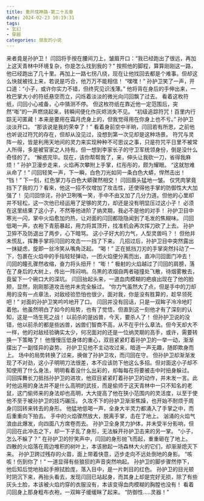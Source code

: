 ```yaml
---
title: 重开成神路-第二十五章
date: 2024-02-23 10:19:31
tags:
- 玄幻
- 穿越
categories: 朋友的小说
---
```

来者竟是孙护卫！
闫回将手按在腰间刀上，皱眉开口：“我已经跑出了很远，再加上这天青林中环境复杂，你是怎么找到我的？”
按照他的脚程，算算刚刚这一路，他已经跑出了几十里。再加上一路七拐八绕，现在让他找回去都是个难事。但却这么快就被找上来，若说是巧合，他万万不能相信！
“嘿嘿！”
孙护卫笑了一声，开口道：“小子，或许你实力不错，但终究见识浅薄。”
他将背在身后的手伸出来，一枚巴掌大小的符纸悬空而立，闪烁着淡淡的微光向闫回飘了过去。
看着这枚符纸，闫回小心戒备，心中猜测不停。
但这枚符纸在靠近他一定范围后，突然“嘭”的一声燃烧起来，转瞬间便化作灰烬消失不见。
“初级追踪符咒！百里内行踪无可匿藏！本来是要用在霜月虎身上的，但我觉得用在你身上也不亏。”
孙护卫淡淡开口。
“那该说是我的荣幸了！”
看着身前空中半晌，闫回若有所思，之前他也听说过符咒的存在，但却从没见过，没想到第一次见却是这种场景。
符咒与灵阵一般，皆是利用天地间的灵力来实现种种不可思议之事，只是符咒平日里不被常人所得，多是被官家之人持有。但一想到李家长子的守卫军统领身份，倒是没什么奇怪的了。
“解惑完毕。现在，该你帮帮我了，来，伸头让我砍一刀，省得我麻烦！”
孙护卫漫步走来，火焰再次攀附上手掌，红彤彤的，颇为耀眼。
“这就恕难从命了！”
闫回轻笑一声，下一瞬，白色刀光如同一条白色大蟒，悍然击出！
“铛！”
下一刻，红色掌刀与白色大蟒骤然相交！
闫回眉头猛地一皱。
仅凭肉掌竟挡下了我的刀？看来，他这一招不仅增加了攻击性，还使得他手掌的防御性大大加强了！
见闫回惊诧，孙护卫咧嘴一笑，手中不由又加了几分力道。但他的心里却并不轻松，这一次他已经运用了足够的灵力，却还是没有明显压过这小子！
必须在这里结果了这小子，不然等他进阶了纳灵期，我必不是他的对手！
孙护卫目中寒光一闪，掌中火焰愈加灼热，让对面的闫回都隐隐闻到了毛发的焦糊味。
闫回低喝一声，衣袍下青筋暴起，用力将其顶开，找准机会再次挥刀砍了上去。
孙护卫猝不及防退出了两步，心下暗骂。
这小子好大的力气，人型灵兽吗？！
但他并未慌乱，挥舞手掌将闫回的攻击一一挡了下来。
几招过后，孙护卫目中突然露出一抹疑虑，旋即一丝冷笑从嘴角泛起。
“喝！”
正在抵挡刀刃的手掌突然抖动了一下，包裹在火焰中的手指轻轻弹动，一团火焰便分离而出，直冲闫回面门冲去！
闫回的瞳孔骤然收缩，奋力将头扭开！
“嘭！”
极射的火焰越过了闫回的肩膀，落在了身后的大树上，传出一阵闷响。乌黑的浓烟自两者碰撞处飞散，待烟雾散去，竟留下一个碗口大的深坑。
闫回抬起头来，一道血肉模糊的疤痕出现在了他的脸颊，显然，刚刚那道攻击他并未完全躲过。
“你力气虽然大了点，但是手中的刀却用的没有一点章法，对敌经验恐怕也很少，面对我，你是没有胜算的，趁早领死吧！”
对面的孙护卫笑吟吟地开了口。
闫回并没有回话，只是一双眸子冷冷地盯着他。他虽然明白了如今的局势，也有了觉悟，但直到这一刻他才有了深刻的认知，这是一场生死之战！
以前杀的是凶兽，今天，要杀人了！
但孙护卫说的没错，他以前杀的都是些凶兽，凶兽们智商不高，从不在乎什么章法。但今天却大不一样，他的对敌经验确实太少，何况面对的还是一位纳灵期的高手，或许，需要转换一下策略了！
他慢慢压低身体的重心，双目紧紧盯着孙护卫的一举一动，渐渐摆出了一副怪异的姿势。
孙护卫见他不主动攻过来，暗道一声无趣，随即欺身而上。
场中的局势转换了过来，换做了孙护卫攻，而闫回在守。
但孙护卫却渐渐发现了不对劲，这小子明明刀法很差，本不应该防下他这么多招。但对面这小子却不知使用了什么身法，明明看着没什么出彩的，却每每在将要被击中时扭身躲过。
闫回挥舞长刀抵挡孙护卫的进攻，他双目紧紧盯着孙护卫的动作，并未发一言。此时他运用的身法并不是什么高明的武技，而是偷师于这天青林中一只不知名的老鼠，这门偷师来的身法却也高明，大大提高了他在狭小范围内的灵活度，以至于使他不至于被孙护卫的技巧碾压。
久攻不下的孙护卫渐渐焦躁，也开始不耐烦于周身闫回转来转去的身形。
他猛地低喝一声，全身大半灵力都涌入了手掌之中，而后重重向下拍去。
手中的火焰骤然放大，脱离手掌，击在了地上。
汹涌的火焰气浪由此爆发，向四面八方席卷而去。
孙护卫全身灵力护体，并未受半分影响，但闫回在此冲击之下，却一下子乱了身形，无法躲开孙护卫击来的另一掌。
“小子，怎么不躲了？”
在孙护卫的狞笑声中，闫回的身形抛飞而起，重重砸在了地上。
四散的火焰落在周边堆积的树叶上，本该掀起一场森林大火的它们，却渐渐熄灭下来。
孙护卫跨过残存的火苗，面上带着快意，迈步走向不远处倒地的身影。
“咳咳！伤到你了！”
一道显得有些狼狈的声音突然响起。
孙护卫的脚步骤然停下，他后知后觉地抬起手擦拭脸庞，落入目中，是一片刺目的红色。
孙护卫的目光顿时阴沉下来，再抬头看去，发现闫回已站起身，而其身上却是完好无损，除了有些灰头土脸，本该被火焰灼穿的衣服没有，本该变得血肉模糊的胸膛也没有！
看着闫回身上那身粗布衣袍，一双眸子缓缓眯了起来。
“防御性.....灵器！”